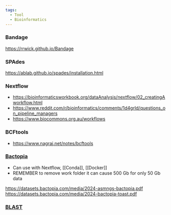 ```yaml
---
tags:
  - Tool
  - Bioinformatics
---
```

### Bandage

https://rrwick.github.io/Bandage

### SPAdes

https://ablab.github.io/spades/installation.html

### Nextflow

- https://bioinformaticsworkbook.org/dataAnalysis/nextflow/02_creatingAworkflow.html
- https://www.reddit.com/r/bioinformatics/comments/1d4grld/questions_on_pipeline_managers
- https://www.biocommons.org.au/workflows

### BCFtools

- https://www.nagraj.net/notes/bcftools

### [Bactopia](https://bactopia.github.io)

- Can use with Nextflow, [[Conda]], [[Docker]]
- REMEMBER to remove work folder it can cause 500 Gb for only 50 Gb data

https://datasets.bactopia.com/media/2024-asmngs-bactopia.pdf
https://datasets.bactopia.com/media/2024-bactopia-toast.pdf

### [BLAST](https://www.ncbi.nlm.nih.gov/books/NBK52640)


